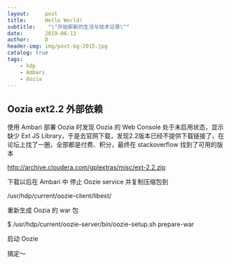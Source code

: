 ```yaml
---
layout:     post
title:      Hello World!
subtitle:    "\"开始崭新的生活与技术记录\""
date:       2019-06-13
author:     D
header-img: img/post-bg-2015.jpg
catalog: true
tags:
    - hdp
    - Ambari
    - Oozia
---
```


## Oozia ext2.2 外部依赖

使用 Ambari 部署 Oozia 时发现 Oozia 的 Web Console 处于未启用状态，显示缺少 Ext JS Library，于是去官网下载，发现2.2版本已经不提供下载链接了，在论坛上找了一圈，全部都是付费、积分，最终在 stackoverflow 找到了可用的版本

http://archive.cloudera.com/gplextras/misc/ext-2.2.zip

下载以后在 Ambari 中 停止 Oozie service 并复制压缩包到

/usr/hdp/current/oozie-client/libext/

重新生成 Oozia 的 war 包

$ /usr/hdp/current/oozie-server/bin/oozie-setup.sh prepare-war

启动 Oozie

搞定～